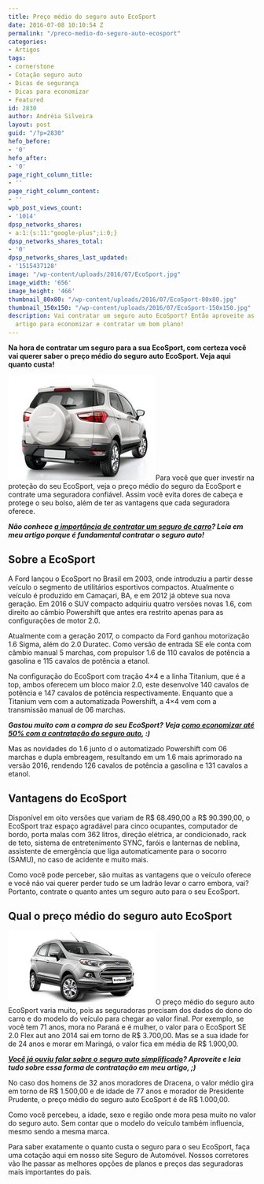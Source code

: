 ```yaml
---
title: Preço médio do seguro auto EcoSport
date: 2016-07-08 10:10:54 Z
permalink: "/preco-medio-do-seguro-auto-ecosport"
categories:
- Artigos
tags:
- cornerstone
- Cotação seguro auto
- Dicas de segurança
- Dicas para economizar
- Featured
id: 2830
author: Andréia Silveira
layout: post
guid: "/?p=2830"
hefo_before:
- '0'
hefo_after:
- '0'
page_right_column_title:
- ''
page_right_column_content:
- ''
wpb_post_views_count:
- '1014'
dpsp_networks_shares:
- a:1:{s:11:"google-plus";i:0;}
dpsp_networks_shares_total:
- '0'
dpsp_networks_shares_last_updated:
- '1515437128'
image: "/wp-content/uploads/2016/07/EcoSport.jpg"
image_width: '656'
image_height: '466'
thumbnail_80x80: "/wp-content/uploads/2016/07/EcoSport-80x80.jpg"
thumbnail_150x150: "/wp-content/uploads/2016/07/EcoSport-150x150.jpg"
description: Vai contratar um seguro auto EcoSport? Então aproveite as dicas desse
  artigo para economizar e contratar um bom plano!
---
```


**Na hora de contratar um seguro para a sua EcoSport, com certeza você vai querer saber o preço médio do seguro auto EcoSport. Veja aqui quanto custa!**

[<img class="alignleft wp-image-2831 size-medium" title="Preço médio do seguro auto EcoSport" src="/wp-content/uploads/2016/07/EcoSport-300x213.jpg" alt="Preço médio do seguro auto EcoSport" width="300" height="213" />](/wp-content/uploads/2016/07/EcoSport.jpg)Para você que quer investir na proteção do seu EcoSport, veja o preço médio do seguro da EcoSport e contrate uma seguradora confiável. Assim você evita dores de cabeça e protege o seu bolso, além de ter as vantagens que cada seguradora oferece.

**_Não conhece <a href="/seguro-de-carro" target="_blank">a importância de contratar um seguro de carro</a>? Leia em meu artigo porque é fundamental contratar o seguro auto!_**

## Sobre a EcoSport

A Ford lançou o EcoSport no Brasil em 2003, onde introduziu a partir desse veículo o segmento de utilitários esportivos compactos. Atualmente o veículo é produzido em Camaçari, BA, e em 2012 já obteve sua nova geração. Em 2016 o SUV compacto adquiriu quatro versões novas 1.6, com direito ao câmbio Powershift que antes era restrito apenas para as configurações de motor 2.0.

Atualmente com a geração 2017, o compacto da Ford ganhou motorização 1.6 Sigma, além do 2.0 Duratec. Como versão de entrada SE ele conta com câmbio manual 5 marchas, com propulsor 1.6 de 110 cavalos de potência a gasolina e 115 cavalos de potência a etanol.

Na configuração do EcoSport com tração 4&#215;4 e a linha Titanium, que é a top, ambos oferecem um bloco maior 2.0, este desenvolve 140 cavalos de potência e 147 cavalos de potência respectivamente. Enquanto que a Titanium vem com a automatizada Powershift, a 4&#215;4 vem com a transmissão manual de 06 marchas.

**_Gastou muito com a compra do seu EcoSport? Veja <a href="/desconto-no-seguro-auto" target="_blank">como economizar até 50% com a contratação do seguro auto</a>, :)_**

Mas as novidades do 1.6 junto d o automatizado Powershift com 06 marchas e dupla embreagem, resultando em um 1.6 mais aprimorado na versão 2016, rendendo 126 cavalos de potência a gasolina e 131 cavalos a etanol.

## Vantagens do EcoSport

Disponível em oito versões que variam de R$ 68.490,00 a R$ 90.390,00, o EcoSport traz espaço agradável para cinco ocupantes, computador de bordo, porta malas com 362 litros, direção elétrica, ar condicionado, rack de teto, sistema de entretenimento SYNC, faróis e lanternas de neblina, assistente de emergência que liga automaticamente para o socorro (SAMU), no caso de acidente e muito mais.

Como você pode perceber, são muitas as vantagens que o veículo oferece e você não vai querer perder tudo se um ladrão levar o carro embora, vai? Portanto, contrate o quanto antes um seguro auto para o seu EcoSport.

## Qual o preço médio do seguro auto EcoSport

[<img class="alignleft wp-image-2832 size-medium" title="Preço médio do seguro auto EcoSport" src="/wp-content/uploads/2016/07/EcoSport2-300x150.png" alt="Preço médio do seguro auto EcoSport" width="300" height="150" />](/wp-content/uploads/2016/07/EcoSport2.png)O preço médio do seguro auto EcoSport varia muito, pois as seguradoras precisam dos dados do dono do carro e do modelo do veículo para chegar ao valor final. Por exemplo, se você tem 71 anos, mora no Paraná e é mulher, o valor para o EcoSport SE 2.0 Flex aut ano 2014 sai em torno de R$ 3.700,00. Mas se a sua idade for de 24 anos e morar em Maringá, o valor fica em média de R$ 1.900,00.

**_<a href="/seguro-auto-simplificado/" target="_blank">Você já ouviu falar sobre o seguro auto simplificado</a>? Aproveite e leia tudo sobre essa forma de contratação em meu artigo, ;)_**

No caso dos homens de 32 anos moradores de Dracena, o valor médio gira em torno de R$ 1.500,00 e de idade de 77 anos e morador de Presidente Prudente, o preço médio do seguro auto EcoSport é de R$ 1.000,00.

Como você percebeu, a idade, sexo e região onde mora pesa muito no valor do seguro auto. Sem contar que o modelo do veículo também influencia, mesmo sendo a mesma marca.

Para saber exatamente o quanto custa o seguro para o seu EcoSport, faça uma cotação aqui em nosso site Seguro de Automóvel. Nossos corretores vão lhe passar as melhores opções de planos e preços das seguradoras mais importantes do país.